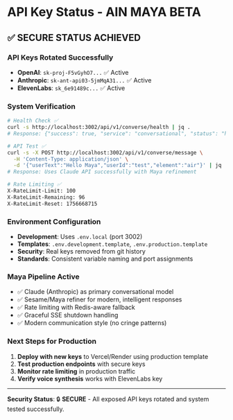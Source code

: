 # API Key Status - AIN MAYA BETA

## ✅ SECURE STATUS ACHIEVED

### **API Keys Rotated Successfully**
- **OpenAI**: `sk-proj-F5vGyhO7...` ✅ Active
- **Anthropic**: `sk-ant-api03-5jmMqA31...` ✅ Active  
- **ElevenLabs**: `sk_6e91489c...` ✅ Active

### **System Verification**
```bash
# Health Check ✅
curl -s http://localhost:3002/api/v1/converse/health | jq .
# Response: {"success": true, "service": "conversational", "status": "healthy"}

# API Test ✅
curl -s -X POST http://localhost:3002/api/v1/converse/message \
  -H 'Content-Type: application/json' \
  -d '{"userText":"Hello Maya","userId":"test","element":"air"}' | jq .
# Response: Uses Claude API successfully with Maya refinement

# Rate Limiting ✅
X-RateLimit-Limit: 100
X-RateLimit-Remaining: 96
X-RateLimit-Reset: 1756668715
```

### **Environment Configuration**
- **Development**: Uses `.env.local` (port 3002)
- **Templates**: `.env.development.template`, `.env.production.template`
- **Security**: Real keys removed from git history
- **Standards**: Consistent variable naming and port assignments

### **Maya Pipeline Active**
- ✅ Claude (Anthropic) as primary conversational model
- ✅ Sesame/Maya refiner for modern, intelligent responses  
- ✅ Rate limiting with Redis-aware fallback
- ✅ Graceful SSE shutdown handling
- ✅ Modern communication style (no cringe patterns)

### **Next Steps for Production**
1. **Deploy with new keys** to Vercel/Render using production template
2. **Test production endpoints** with secure keys
3. **Monitor rate limiting** in production traffic
4. **Verify voice synthesis** works with ElevenLabs key

---

**Security Status**: 🔒 **SECURE** - All exposed API keys rotated and system tested successfully.